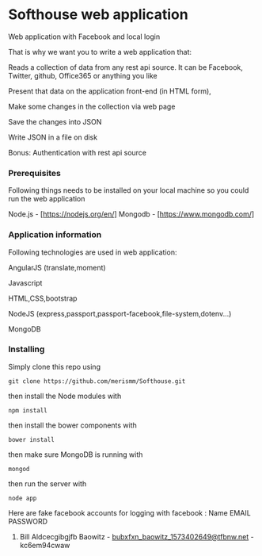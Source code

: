 # Softhouse web application

Web application with Facebook and local login

That is why we want you to write a web application that:

Reads a collection of data from any rest api source. It can be Facebook, Twitter, github, Office365
 or anything you like


Present that data on the application front-end (in HTML form),


Make some changes in the collection via web page


Save the changes into JSON


Write JSON in a file on disk


Bonus: Authentication with rest api source

### Prerequisites

Following things needs to be installed on your local machine so you could run the web application

Node.js   -  [https://nodejs.org/en/]
Mongodb   -  [https://www.mongodb.com/]

### Application information

Following technologies are used in web application:

AngularJS (translate,moment)

Javascript

HTML,CSS,bootstrap

NodeJS (express,passport,passport-facebook,file-system,dotenv...)

MongoDB

### Installing

Simply clone this repo using

    git clone https://github.com/merismm/Softhouse.git

then install the Node modules with

    npm install

then install the bower components with

    bower install

then make sure MongoDB is running with

    mongod

then run the server with

    node app

Here are fake facebook accounts for logging with facebook :
   Name                               EMAIL                                      PASSWORD
1. Bill Aldcecgibgjfb Baowitz     -  bubxfxn_baowitz_1573402649@tfbnw.net   -   kc6em94cwaw



